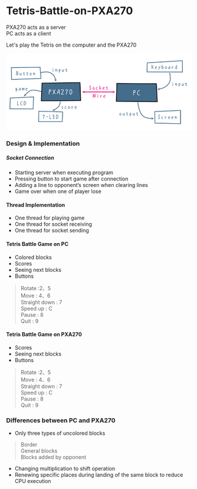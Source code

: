 # Tetris-Battle-on-PXA270

PXA270 acts as a server</br>
PC acts as a client

Let's play the Tetris on the computer and the PXA270

![alt text](https://github.com/BoBoLin/Tetris-Battle-on-PXA270/blob/master/simple%20structure.PNG)

### Design & Implementation

##### Socket Connection
+ Starting server when executing program
+ Pressing button to start game after connection
+ Adding a line to opponent’s screen when clearing  lines
+ Game over when one of player lose

#### Thread Implementation
+ One thread for playing game
+ One thread for socket receiving
+ One thread for socket sending


#### Tetris Battle Game on PC
+ Colored blocks  
+ Scores  
+ Seeing next blocks  
+ Buttons  
> Rotate :2、5  
> Move : 4、6  
> Straight down : 7  
> Speed up : C  
> Pause : 8  
> Quit : 9  

#### Tetris Battle Game on PXA270
+ Scores  
+ Seeing next blocks  
+ Buttons  
> Rotate :2、5  
> Move : 4、6  
> Straight down : 7  
> Speed up : C  
> Pause : 8  
> Quit : 9  

### Differences between PC and PXA270
+ Only three types of uncolored blocks  
> Border  
> General blocks  
> Blocks added by opponent  
+ Changing multiplication to shift operation
+ Renewing specific places during landing of the same block to reduce CPU execution

